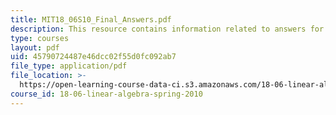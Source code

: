 ```yaml
---
title: MIT18_06S10_Final_Answers.pdf
description: This resource contains information related to answers for final exam.
type: courses
layout: pdf
uid: 45790724487e46dcc02f55d0fc092ab7
file_type: application/pdf
file_location: >-
  https://open-learning-course-data-ci.s3.amazonaws.com/18-06-linear-algebra-spring-2010/45790724487e46dcc02f55d0fc092ab7_MIT18_06S10_Final_Answers.pdf
course_id: 18-06-linear-algebra-spring-2010
---
```

